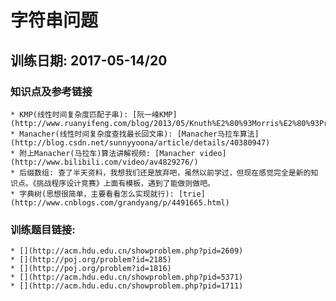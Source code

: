 # 字符串问题
## 训练日期: 2017-05-14/20


### 知识点及参考链接
    * KMP(线性时间复杂度匹配子串): [阮一峰KMP](http://www.ruanyifeng.com/blog/2013/05/Knuth%E2%80%93Morris%E2%80%93Pratt_algorithm.html)
    * Manacher(线性时间复杂度查找最长回文串): [Manacher马拉车算法](http://blog.csdn.net/sunnyyoona/article/details/40380947)
    * 附上Manacher(马拉车)算法讲解视频: [Manacher video](http://www.bilibili.com/video/av4829276/)
    * 后缀数组: 查了半天资料，我想我们还是放弃吧，虽然以前学过，但现在感觉完全是新的知识点。《挑战程序设计竞赛》上面有模板，遇到了能做则做吧。
    * 字典树(思想很简单，主要看看怎么实现就行): [trie](http://www.cnblogs.com/grandyang/p/4491665.html)

### 训练题目链接:
    * [](http://acm.hdu.edu.cn/showproblem.php?pid=2609)
    * [](http://poj.org/problem?id=2185)
    * [](http://poj.org/problem?id=1816)
    * [](http://acm.hdu.edu.cn/showproblem.php?pid=5371)
    * [](http://acm.hdu.edu.cn/showproblem.php?pid=1711)

